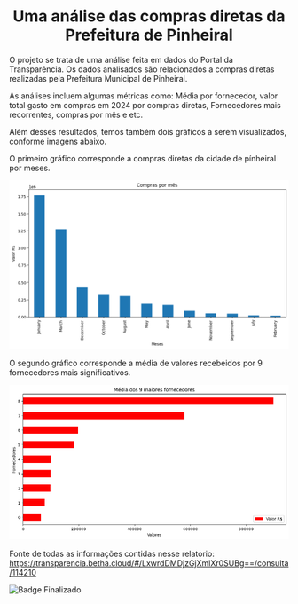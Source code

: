 <h1 align="center">Uma análise das compras diretas da Prefeitura de Pinheiral</h1>

<p>O projeto se trata de uma análise feita em dados do Portal da Transparência. Os dados analisados são relacionados a compras diretas realizadas pela Prefeitura Municipal de Pinheiral. 

As análises incluem algumas métricas como: Média por fornecedor, valor total gasto em compras em 2024 por compras diretas, Fornecedores mais recorrentes, compras por mês e etc. 

Além desses resultados, temos também dois gráficos a serem visualizados, conforme imagens abaixo.

O primeiro gráfico corresponde a compras diretas da cidade de pínheiral por meses.

![Um gráfico de barras corresponde a compras diretas da cidade de pínheiral por meses](/grafico1.png)

O segundo gráfico corresponde a média de valores recebeidos por 9 fornecedores mais significativos.

![Um gráfico de barras corresponde a média de valores recebeidos por 9 fornecedores mais significativos](/grafico2.png)


Fonte de todas as informações contidas nesse relatorio: https://transparencia.betha.cloud/#/LxwrdDMDjzGjXmlXr0SUBg==/consulta/114210

![Badge Finalizado](http://img.shields.io/static/v1?label=STATUS&message=FINALIZADO%20&color=BLUE&style=for-the-badge)

